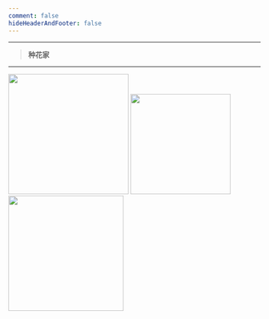 ```yaml
---
comment: false
hideHeaderAndFooter: false
---
```

<!-- <style>.container{margin:0 auto;width:1280px;}</style> -->

---
> **种花家**
---


<div class=".gkpho-container">
<img class="gkpho-img" style="width:240px;" src="/img/tz/maozedong.jpg">
<img class="gkpho-img gkpho-img-margin" style="width:200px;" src="/img/tz/yumin.jpg">
<img class="gkpho-img gkpho-img-margin" style="width:230px;" src="/img/tz/qianxuesen.jpeg">
</div>
